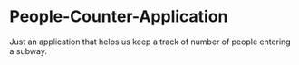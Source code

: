 # People-Counter-Application
 Just an application that helps us keep a track of number of people entering a subway.
